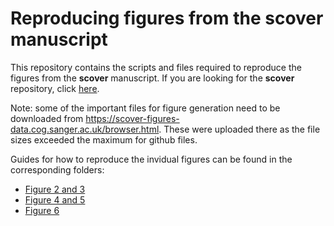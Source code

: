 # Reproducing figures from the scover manuscript

This repository contains the scripts and files required to reproduce the figures from the **scover** manuscript. If you are looking for the **scover** repository, click [here](https://github.com/jacobhepkema/scover).

Note: some of the important files for figure generation need to be downloaded from https://scover-figures-data.cog.sanger.ac.uk/browser.html. These were uploaded there as the file sizes exceeded the maximum for github files. 

Guides for how to reproduce the invidual figures can be found in the corresponding folders:

- [Figure 2 and 3](https://github.com/jacobhepkema/scover_figures/tree/master/Figure2-3)
- [Figure 4 and 5](https://github.com/jacobhepkema/scover_figures/tree/master/Figure4-5)
- [Figure 6](https://github.com/jacobhepkema/scover_figures/tree/master/Figure6)
